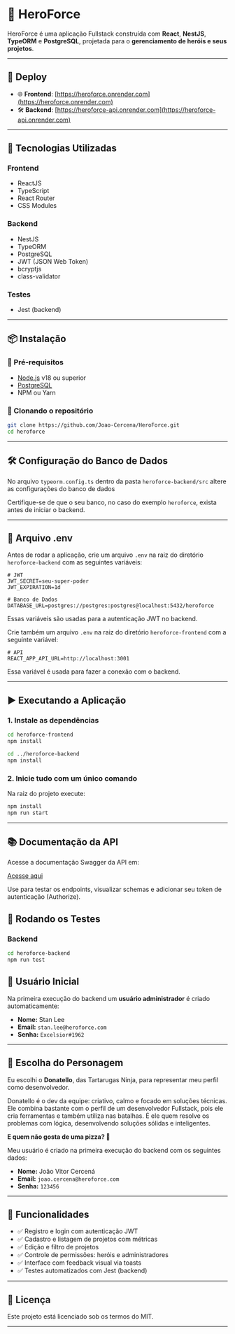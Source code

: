 # 🦸 HeroForce

HeroForce é uma aplicação Fullstack construída com **React**, **NestJS**, **TypeORM** e **PostgreSQL**, projetada para o **gerenciamento de heróis e seus projetos**.

---

## 🔗 Deploy

- 🌐 **Frontend**: [https://heroforce.onrender.com](https://heroforce.onrender.com)
- 🛠️ **Backend**: [https://heroforce-api.onrender.com](https://heroforce-api.onrender.com)

---

## 🚀 Tecnologias Utilizadas

### Frontend

- ReactJS
- TypeScript
- React Router
- CSS Modules

### Backend

- NestJS
- TypeORM
- PostgreSQL
- JWT (JSON Web Token)
- bcryptjs
- class-validator

### Testes

- Jest (backend)

---

## 📦 Instalação

### 🔧 Pré-requisitos

- [Node.js](https://nodejs.org/) v18 ou superior
- [PostgreSQL](https://www.postgresql.org/)
- NPM ou Yarn

### 📁 Clonando o repositório

```bash
git clone https://github.com/Joao-Cercena/HeroForce.git
cd heroforce
```

---

## 🛠 Configuração do Banco de Dados

No arquivo `typeorm.config.ts` dentro da pasta `heroforce-backend/src` altere as configurações do banco de dados

Certifique-se de que o seu banco, no caso do exemplo `heroforce`, exista antes de iniciar o backend.

---

## 📄 Arquivo .env

Antes de rodar a aplicação, crie um arquivo `.env` na raiz do diretório `heroforce-backend` com as seguintes variáveis:

```env
# JWT
JWT_SECRET=seu-super-poder
JWT_EXPIRATION=1d

# Banco de Dados
DATABASE_URL=postgres://postgres:postgres@localhost:5432/heroforce
```

Essas variáveis são usadas para a autenticação JWT no backend.

Crie também um arquivo `.env` na raiz do diretório `heroforce-frontend` com a seguinte variável:

```env
# API
REACT_APP_API_URL=http://localhost:3001
```

Essa variável é usada para fazer a conexão com o backend.

---

## ▶️ Executando a Aplicação

### 1. Instale as dependências

```bash
cd heroforce-frontend
npm install

cd ../heroforce-backend
npm install
```

### 2. Inicie tudo com um único comando

Na raiz do projeto execute:

```bash
npm install
npm run start
```

---

## 📚 Documentação da API

Acesse a documentação Swagger da API em:

[Acesse aqui](https://heroforce-api.onrender.com/api)

Use para testar os endpoints, visualizar schemas e adicionar seu token de autenticação (Authorize).

## 🧪 Rodando os Testes

### Backend

```bash
cd heroforce-backend
npm run test
```

## 👤 Usuário Inicial

Na primeira execução do backend um **usuário administrador** é criado automaticamente:

- **Nome:** Stan Lee
- **Email:** `stan.lee@heroforce.com`
- **Senha:** `Excelsior#1962`

---

## 🧠 Escolha do Personagem

Eu escolhi o **Donatello**, das Tartarugas Ninja, para representar meu perfil como desenvolvedor.

Donatello é o dev da equipe: criativo, calmo e focado em soluções técnicas. Ele combina bastante com o perfil de um desenvolvedor Fullstack, pois ele cria ferramentas e também utiliza nas batalhas. É ele quem resolve os problemas com lógica, desenvolvendo soluções sólidas e inteligentes.

**E quem não gosta de uma pizza? 🍕**

Meu usuário é criado na primeira execução do backend com os seguintes dados:

- **Nome:** João Vitor Cercená
- **Email:** `joao.cercena@heroforce.com`
- **Senha:** `123456`

---

## 📌 Funcionalidades

- ✅ Registro e login com autenticação JWT
- ✅ Cadastro e listagem de projetos com métricas
- ✅ Edição e filtro de projetos
- ✅ Controle de permissões: heróis e administradores
- ✅ Interface com feedback visual via toasts
- ✅ Testes automatizados com Jest (backend)

---

## 📄 Licença

Este projeto está licenciado sob os termos do MIT.

---
